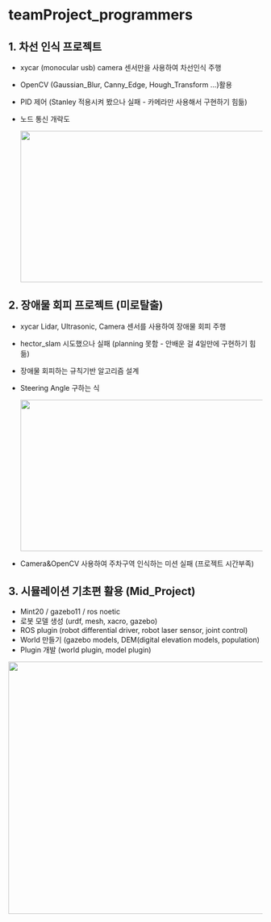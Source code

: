 # teamProject_programmers

## 1. 차선 인식 프로젝트
 - xycar (monocular usb) camera 센서만을 사용하여 차선인식 주행
 - OpenCV (Gaussian_Blur, Canny_Edge, Hough_Transform ...)활용
 - PID 제어 (Stanley 적용시켜 봤으나 실패 - 카메라만 사용해서 구현하기 힘듦)
 - 노드 통신 개략도
   
   <img src="https://github.com/Hwan-Yeong/Project_Programmers/assets/130347326/c4086b5a-d234-4dcb-91ff-e55a90102a5d" width="500" height="300">


## 2. 장애물 회피 프로젝트 (미로탈출)
 - xycar Lidar, Ultrasonic, Camera 센서를 사용하여 장애물 회피 주행
 - hector_slam 시도했으나 실패 (planning 못함 - 안배운 걸 4일만에 구현하기 힘듦)
 - 장애물 회피하는 규칙기반 알고리즘 설계
 - Steering Angle 구하는 식
   
   <img src="https://github.com/Hwan-Yeong/Project_Programmers/assets/130347326/1458f103-32be-4f5a-8447-bdd7a2f72652" width="500" height="300">
 - Camera&OpenCV 사용하여 주차구역 인식하는 미션 실패 (프로젝트 시간부족)

## 3. 시뮬레이션 기초편 활용 (Mid_Project)
 - Mint20 / gazebo11 / ros noetic
 - 로봇 모델 생성 (urdf, mesh, xacro, gazebo)
 - ROS plugin (robot differential driver, robot laser sensor, joint control)
 - World 만들기 (gazebo models, DEM(digital elevation models, population)
 - Plugin 개발 (world plugin, model plugin)

<img src="https://github.com/Hwan-Yeong/Project_Programmers/assets/130347326/86effe5e-07d7-4165-b216-89fbe5d8b3b7" width="650" height="500">

